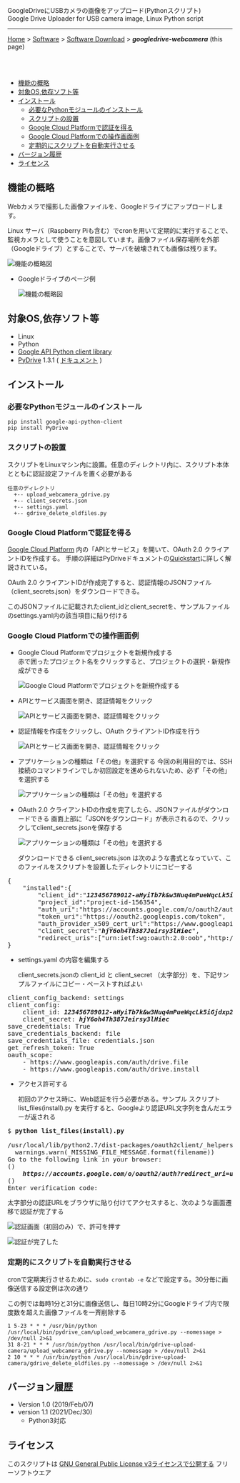 GoogleDriveにUSBカメラの画像をアップロード(Pythonスクリプト) <br/>Google Drive Uploader for USB camera image, Linux Python script

---
[Home](https://oasis3855.github.io/webpage/) > [Software](https://oasis3855.github.io/webpage/software/index.html) > [Software Download](https://oasis3855.github.io/webpage/software/software-download.html) > ***googledrive-webcamera*** (this page)

<br />
<br />


- [機能の概略](#機能の概略)
- [対象OS,依存ソフト等](#対象os依存ソフト等)
- [インストール](#インストール)
  - [必要なPythonモジュールのインストール](#必要なpythonモジュールのインストール)
  - [スクリプトの設置](#スクリプトの設置)
  - [Google Cloud Platformで認証を得る](#google-cloud-platformで認証を得る)
  - [Google Cloud Platformでの操作画面例](#google-cloud-platformでの操作画面例)
  - [定期的にスクリプトを自動実行させる](#定期的にスクリプトを自動実行させる)
- [バージョン履歴](#バージョン履歴)
- [ライセンス](#ライセンス)

## 機能の概略

Webカメラで撮影した画像ファイルを、Googleドライブにアップロードします。

Linux サーバ（Raspberry Piも含む）でcronを用いて定期的に実行することで、監視カメラとして使うことを意図しています。画像ファイル保存場所を外部（Googleドライブ）とすることで、サーバを破壊されても画像は残ります。

  ![機能の概略図](readme_pics/gdrive-schematic.png)

- Googleドライブのページ例

  ![機能の概略図](readme_pics/gdrive-page-sample.jpg)


## 対象OS,依存ソフト等
- Linux
- Python
- [Google API Python client library](https://github.com/googleapis/google-api-python-client)
- [PyDrive](https://pypi.org/project/PyDrive/) 1.3.1 ( [ドキュメント](https://pythonhosted.org/PyDrive/) )

## インストール
### 必要なPythonモジュールのインストール

    pip install google-api-python-client
    pip install PyDrive

### スクリプトの設置
スクリプトをLinuxマシン内に設置。任意のディレクトリ内に、スクリプト本体とともに認証設定ファイルを置く必要がある

    任意のディレクトリ
      +-- upload_webcamera_gdrive.py
      +-- client_secrets.json
      +-- settings.yaml
      +-- gdrive_delete_oldfiles.py

### Google Cloud Platformで認証を得る
[Google Cloud Platform](https://console.cloud.google.com/) 内の「APIとサービス」を開いて、OAuth 2.0 クライアントIDを作成する。
手順の詳細はPyDriveドキュメントの[Quickstart](https://pythonhosted.org/PyDrive/quickstart.html)に詳しく解説されている。

OAuth 2.0 クライアントIDが作成完了すると、認証情報のJSONファイル（client_secrets.json）をダウンロードできる。

このJSONファイルに記載されたclient_idとclient_secretを、サンプルファイルのsettings.yaml内の該当項目に貼り付ける

### Google Cloud Platformでの操作画面例
- Google Cloud Platformでプロジェクトを新規作成する<br/>
赤で囲ったプロジェクト名をクリックすると、プロジェクトの選択・新規作成ができる

  ![Google Cloud Platformでプロジェクトを新規作成する](readme_pics/gdrive-pydrive-console02.jpg)

- APIとサービス画面を開き、認証情報をクリック

  ![APIとサービス画面を開き、認証情報をクリック](readme_pics/gdrive-pydrive-console03.jpg)

- 認証情報を作成をクリックし、OAuth クライアントID作成を行う

  ![APIとサービス画面を開き、認証情報をクリック](readme_pics/gdrive-pydrive-console04.jpg)

- アプリケーションの種類は「その他」を選択する
  今回の利用目的では、SSH接続のコマンドラインでしか初回設定を進められないため、必ず「その他」を選択する

  ![アプリケーションの種類は「その他」を選択する](readme_pics/gdrive-pydrive-console05.jpg)

- OAuth 2.0 クライアントIDの作成を完了したら、JSONファイルがダウンロードできる
  画面上部に「JSONをダウンロード」が表示されるので、クリックしてclient_secrets.jsonを保存する

  ![アプリケーションの種類は「その他」を選択する](readme_pics/gdrive-pydrive-console06.jpg)

  ダウンロードできる client_secrets.json は次のような書式となっていて、このファイルをスクリプトを設置したディレクトリにコピーする

<pre>
{
    "installed":{
        "client_id":"<b><em>123456789012-aHyiTb7k&w3Nuq4mPueWqcLk5iGjdxp2.apps.googleusercontent.com</em></b>",
        "project_id":"project-id-156354",
        "auth_uri":"https://accounts.google.com/o/oauth2/auth",
        "token_uri":"https://oauth2.googleapis.com/token",
        "auth_provider_x509_cert_url":"https://www.googleapis.com/oauth2/v1/certs",
        "client_secret":"<b><em>hjY6oh4Th387Jeirsy3lHiec</em></b>",
        "redirect_uris":["urn:ietf:wg:oauth:2.0:oob","http://localhost"]}
}
</pre>

- settings.yaml の内容を編集する

  client_secrets.jsonの client_id と client_secret （太字部分）を、下記サンプルファイルにコピー・ペーストすればよい
<pre>
client_config_backend: settings
client_config:
    client_id: <b><em>123456789012-aHyiTb7k&w3Nuq4mPueWqcLk5iGjdxp2.apps.googleusercontent.com</em></b>
    client_secret: <b><em>hjY6oh4Th387Jeirsy3lHiec</em></b>
save_credentials: True
save_credentials_backend: file
save_credentials_file: credentials.json
get_refresh_token: True
oauth_scope:
    - https://www.googleapis.com/auth/drive.file
    - https://www.googleapis.com/auth/drive.install
</pre>

- アクセス許可する

  初回のアクセス時に、Web認証を行う必要がある。サンプル スクリプト list_files(install).py を実行すると、Googleより認証URL文字列を含んだエラーが返される

<pre>
$ <b>python list_files(install).py</b>
 
/usr/local/lib/python2.7/dist-packages/oauth2client/_helpers.py:255: UserWarning: Cannot access credentials.json: No such file or directory
  warnings.warn(_MISSING_FILE_MESSAGE.format(filename))
Go to the following link in your browser:
()
    <b><em>https://accounts.google.com/o/oauth2/auth?redirect_uri=urn%3Aietf%3Awg%3Aoauth%3A2.0%3Aoob&response_type=code&client_id=123456789012-aHyiTb7kAw3Nuq4mPueWqcLk5iGjdxp2.apps.googleusercontent.com&scope=https%3A%2F%2Fwww.googleapis.com%2Fauth%2Fdrive.file+https%3A%2F%2Fwww.googleapis.com%2Fauth%2Fdrive.install&approval_prompt=force&access_type=offline</em></b>
()
Enter verification code:
</pre>

  太字部分の認証URLをブラウザに貼り付けてアクセスすると、次のような画面遷移で認証が完了する

  ![認証画面（初回のみ）で、許可を押す](readme_pics/gdrive-pydrive-accessrequest01.jpg)

  ![認証が完了した](readme_pics/gdrive-pydrive-accessrequest02.jpg)

### 定期的にスクリプトを自動実行させる

cronで定期実行させるために、```sudo crontab -e``` などで設定する。30分毎に画像送信する設定例は次の通り

この例では毎時1分と31分に画像送信し、毎日10時2分にGoogleドライブ内で限度数を超えた画像ファイルを一斉削除する

    1 5-23 * * * /usr/bin/python /usr/local/bin/pydrive_cam/upload_webcamera_gdrive.py --nomessage > /dev/null 2>&1
    31 8-21 * * * /usr/bin/python /usr/local/bin/gdrive-upload-camera/upload_webcamera_gdrive.py --nomessage > /dev/null 2>&1
    2 10 * * * /usr/bin/python /usr/local/bin/gdrive-upload-camera/gdrive_delete_oldfiles.py --nomessage > /dev/null 2>&1

## バージョン履歴
- Version 1.0 (2019/Feb/07)
- version 1.1 (2021/Dec/30) 
  - Python3対応


## ライセンス

このスクリプトは [GNU General Public License v3ライセンスで公開する](https://gpl.mhatta.org/gpl.ja.html) フリーソフトウエア
